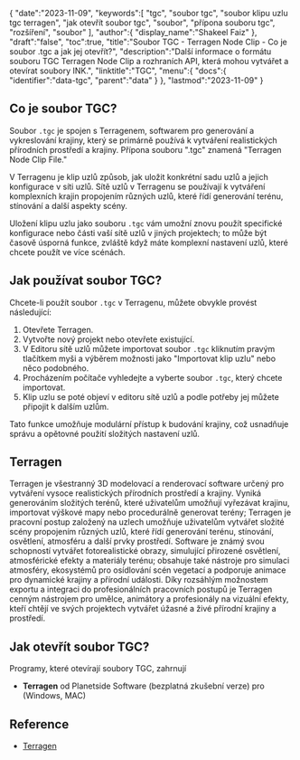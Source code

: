 {
"date":"2023-11-09",
   "keywords":[
"tgc",
"soubor tgc",
"soubor klipu uzlu tgc terragen",
"jak otevřít soubor tgc",
"soubor",
"přípona souboru tgc",
"rozšíření",
"soubor"
],
   "author":{
"display_name":"Shakeel Faiz"
},
"draft":"false",
"toc":true,
"title":"Soubor TGC - Terragen Node Clip - Co je soubor .tgc a jak jej otevřít?",
   "description":"Další informace o formátu souboru TGC Terragen Node Clip a rozhraních API, která mohou vytvářet a otevírat soubory INK.",
"linktitle":"TGC",
   "menu":{
      "docs":{
         "identifier":"data-tgc",
         "parent":"data"
}
},
"lastmod":"2023-11-09"
}

## Co je soubor TGC?

Soubor `.tgc` je spojen s Terragenem, softwarem pro generování a vykreslování krajiny, který se primárně používá k vytváření realistických přírodních prostředí a krajiny. Přípona souboru ".tgc" znamená "Terragen Node Clip File."

V Terragenu je klip uzlů způsob, jak uložit konkrétní sadu uzlů a jejich konfigurace v síti uzlů. Sítě uzlů v Terragenu se používají k vytváření komplexních krajin propojením různých uzlů, které řídí generování terénu, stínování a další aspekty scény.

Uložení klipu uzlu jako souboru `.tgc` vám umožní znovu použít specifické konfigurace nebo části vaší sítě uzlů v jiných projektech; to může být časově úsporná funkce, zvláště když máte komplexní nastavení uzlů, které chcete použít ve více scénách.

## Jak používat soubor TGC?

Chcete-li použít soubor `.tgc` v Terragenu, můžete obvykle provést následující:

1. Otevřete Terragen.
2. Vytvořte nový projekt nebo otevřete existující.
3. V Editoru sítě uzlů můžete importovat soubor `.tgc` kliknutím pravým tlačítkem myši a výběrem možnosti jako "Importovat klip uzlu" nebo něco podobného.
4. Procházením počítače vyhledejte a vyberte soubor `.tgc`, který chcete importovat.
5. Klip uzlu se poté objeví v editoru sítě uzlů a podle potřeby jej můžete připojit k dalším uzlům.

Tato funkce umožňuje modulární přístup k budování krajiny, což usnadňuje správu a opětovné použití složitých nastavení uzlů.

## Terragen

Terragen je všestranný 3D modelovací a renderovací software určený pro vytváření vysoce realistických přírodních prostředí a krajiny. Vyniká generováním složitých terénů, které uživatelům umožňují vyřezávat krajinu, importovat výškové mapy nebo procedurálně generovat terény; Terragen je pracovní postup založený na uzlech umožňuje uživatelům vytvářet složité scény propojením různých uzlů, které řídí generování terénu, stínování, osvětlení, atmosféru a další prvky prostředí. Software je známý svou schopností vytvářet fotorealistické obrazy, simulující přirozené osvětlení, atmosférické efekty a materiály terénu; obsahuje také nástroje pro simulaci atmosféry, ekosystémů pro osídlování scén vegetací a podporuje animace pro dynamické krajiny a přírodní události. Díky rozsáhlým možnostem exportu a integraci do profesionálních pracovních postupů je Terragen cenným nástrojem pro umělce, animátory a profesionály na vizuální efekty, kteří chtějí ve svých projektech vytvářet úžasné a živé přírodní krajiny a prostředí.

## Jak otevřít soubor TGC?

Programy, které otevírají soubory TGC, zahrnují

- **Terragen** od Planetside Software (bezplatná zkušební verze) pro (Windows, MAC)

## Reference
* [Terragen](https://en.wikipedia.org/wiki/Terragen)

